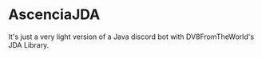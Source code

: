 # AscenciaJDA
It's just a very light version of a Java discord bot with DV8FromTheWorld's JDA Library.

